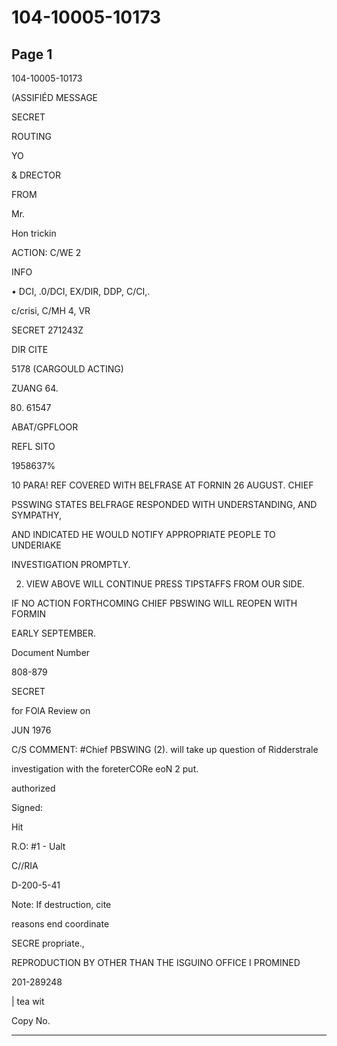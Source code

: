 # 104-10005-10173

## Page 1

104-10005-10173

(ASSIFIÉD MESSAGE

SECRET

ROUTING

YO

& DRECTOR

FROM

Mr.

Hon trickin

ACTION: C/WE 2

INFO

• DCI, .0/DCI, EX/DIR, DDP, C/CI,.

c/crisi, C/MH 4, VR

SECRET 271243Z

DIR CITE

5178 (CARGOULD ACTING)

ZUANG 64.

80. 61547

ABAT/GPFLOOR

REFL SITO

1958637%

10 PARA! REF COVERED WITH BELFRASE AT FORNIN 26 AUGUST. CHIEF

PSSWING STATES BELFRAGE RESPONDED WITH UNDERSTANDING, AND SYMPATHY,

AND INDICATED HE WOULD NOTIFY APPROPRIATE PEOPLE TO UNDERIAKE

INVESTIGATION PROMPTLY.

2. VIEW ABOVE WILL CONTINUE PRESS TIPSTAFFS FROM OUR SIDE.

IF NO ACTION FORTHCOMING CHIEF PBSWING WILL REOPEN WITH FORMIN

EARLY SEPTEMBER.

Document Number

808-879

SECRET

for FOlA Review on

JUN 1976

C/S COMMENT: #Chief PBSWING (2). will take up question of Ridderstrale

investigation with the foreterCORe eoN 2 put.

authorized

Signed:

Hit

R.O: #1 - Ualt

C//RIA

D-200-5-41

Note: If destruction, cite

reasons end coordinate

SECRE propriate.,

REPRODUCTION BY OTHER THAN THE ISGUINO OFFICE I PROMINED

201-289248

| tea wit

Copy No.

---

